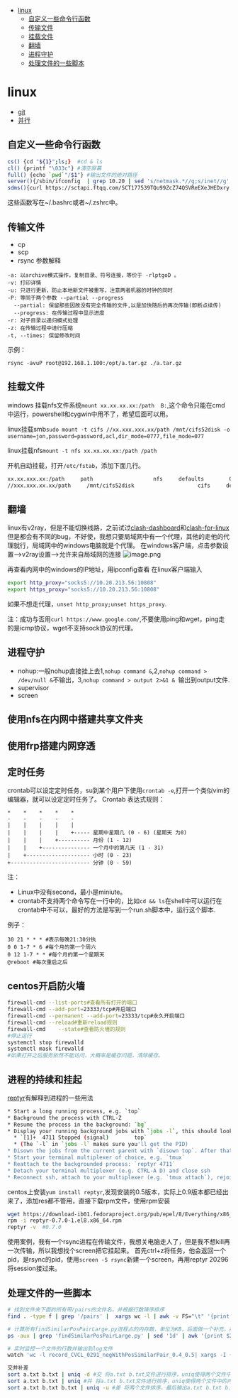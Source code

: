 <!--
 * @Description: 
 * @version: 
 * @Author: wenyuhao
 * @Date: 2023-02-11 15:11:59
 * @LastEditors: wenyuhao
 * @LastEditTime: 2023-03-06 13:35:04
-->
- [linux](#linux)
	- [自定义一些命令行函数](#自定义一些命令行函数)
	- [传输文件](#传输文件)
	- [挂载文件](#挂载文件)
	- [翻墙](#翻墙)
	- [进程守护](#进程守护)
	- [处理文件的一些脚本](#处理文件的一些脚本)

# linux

- [git](./git.md)
- [并行](./并行.md)


## 自定义一些命令行函数
```sh
cs() {cd "${1}";ls;}  #cd & ls
cl() {printf "\033c"} #清空屏幕
full() {echo `pwd`"/$1"} #输出文件的绝对路径
server(){/sbin/ifconfig  | grep 10.20 | sed 's/netmask.*//g;s/inet//g' | sed -e 's/[[:space:]]*$//' | sed -e 's/^[[:space:]]*//'} #查看服务器IP
sdms(){curl https://sctapi.ftqq.com/SCT177539TQu99ZcZ74QSVReEXeJHEDxry.send\?title\=GPUserver\&desp\=$1} #给收集客户端发送一个信息
```
这些函数写在~/.bashrc或者~/.zshrc中。

## 传输文件
- cp
- scp 
- rsync
参数解释
```
-a: 以archive模式操作，复制目录、符号连接，等价于 -rlptgoD 。
-v: 打印详情
-u: 只进行更新，防止本地新文件被重写，注意两者机器的时钟的同时
-P: 等同于两个参数 --partial --progress
  --partial: 保留那些因故没有完全传输的文件,以是加快随后的再次传输(即断点续传)
  --progress: 在传输过程中显示进度
-r: 对子目录以递归模式处理
-z: 在传输过程中进行压缩
-t, --times: 保留修改时间
```
示例：
```
rsync -avuP root@192.168.1.100:/opt/a.tar.gz ./a.tar.gz
```

## 挂载文件
windows 挂载nfs文件系统```mount xx.xx.xx.xx:/path  B:```,这个命令只能在cmd中运行，powershell和cygwin中用不了，希望后面可以用。

linux挂载smb```sudo mount -t cifs //xx.xxx.xxx.xx/path /mnt/cifs52disk -o username=jon,password=password,acl,dir_mode=0777,file_mode=077```

linux挂载nfs```mount -t nfs xx.xx.xx.xx:/path /path```

开机自动挂载，打开```/etc/fstab```，添加下面几行。
```sh
xx.xx.xxx.xx:/path     path                   nfs     defaults        0 0   #挂载nfs
//xxx.xxx.xx.xx/path     /mnt/cifs52disk                    cifs     defaults,username=xxxx,password="xxxxxx"        0 0 #挂载smb
```

## 翻墙
linux有v2ray，但是不能切换线路，之前试过[clash-dashboard](https://github.com/Dreamacro/clash-dashboard)和[clash-for-linux](https://github.com/wanhebin/clash-for-linux)但是都会有不同的bug，不好使，我想只要局域网中有一个代理，其他的走他的代理就行，局域网中的windows电脑就是个代理。
在windows客户端，点击参数设置-->v2ray设置-->允许来自局域网的连接
![image.png](https://upload-images.jianshu.io/upload_images/13330053-a7b8e5a2d7cb2f98.png?imageMogr2/auto-orient/strip%7CimageView2/2/w/1240)


再查看内网中的windows的IP地址，用ipconfig查看
在linux客户端输入
```sh
export http_proxy="socks5://10.20.213.56:10808"
export https_proxy="socks5://10.20.213.56:10808"
```
如果不想走代理，```unset http_proxy;unset https_proxy```.

注：成功与否用```curl https://www.google.com/```,不要使用ping和wget，ping走的是icmp协议，wget不支持sock协议的代理。

## 进程守护
- nohup:一般nohup直接挂上去1,```nohup command &```,2,```nohup command > /dev/null &```不输出，3,```nohup command > output 2>&1 & ```输出到output文件.
- supervisor
- screen

## 使用nfs在内网中搭建共享文件夹

## 使用frp搭建内网穿透

## 定时任务
crontab可以设定定时任务，su到某个用户下使用```crontab -e```,打开一个类似vim的编辑器，就可以设定定时任务了。
Crontab 表达式规则：
```
*    *    *    *    *
-    -    -    -    -
|    |    |    |    |
|    |    |    |    +----- 星期中星期几 (0 - 6) (星期天 为0)
|    |    |    +---------- 月份 (1 - 12)
|    |    +--------------- 一个月中的第几天 (1 - 31)
|    +-------------------- 小时 (0 - 23)
+------------------------- 分钟 (0 - 59)
```
注：
 - Linux中没有second，最小是miniute。
 - crontab不支持两个命令写在一行中的，比如```cd && ls```在shell中可以运行在crontab中不可以，最好的方法是写到一个run.sh脚本中，运行这个脚本.

例子：
```
30 21 * * * #表示每晚21:30分执
0 0 1-7 * 6 #每个月的第一个周六
0 12 1-7 * * #每个月的第一个星期天
@reboot #每次重启之后
```
## centos开启防火墙
```sh
firewall-cmd --list-ports#查看所有打开的端口
firewall-cmd --add-port=23333/tcp#开启端口
firewall-cmd --permanent --add-port=23333/tcp#永久开启端口
firewall-cmd --reload#重新reload规则
firewall-cmd    --state#查看防火墙的规则
#停止运行
systemctl stop firewalld
systemctl mask firewalld
#如果打开之后服务依然不能访问，大概率是缓存问题，清除缓存。
```

## 进程的持续和挂起
[reptyr](https://github.com/nelhage/reptyr)有解释到进程的一些用法
```sh
* Start a long running process, e.g. `top`
* Background the process with CTRL-Z
* Resume the process in the background: `bg`
* Display your running background jobs with `jobs -l`, this should look like this:
  * `[1]+  4711 Stopped (signal)        top`
  * (The `-l` in `jobs -l` makes sure you'll get the PID)
* Disown the jobs from the current parent with `disown top`. After that, `jobs` will not show the job any more, but `ps -a` will.
* Start your terminal multiplexer of choice, e.g. `tmux`
* Reattach to the backgrounded process: `reptyr 4711`
* Detach your terminal multiplexer (e.g. CTRL-A D) and close ssh
* Reconnect ssh, attach to your multiplexer (e.g. `tmux attach`), rejoice!
```
centos上安装```yum install reptyr```,发现安装的0.5版本，实际上0.9版本都已经出来了，添加res都不管用，直接下载rpm文件，使用rpm安装
```sh
wget https://download-ib01.fedoraproject.org/pub/epel/8/Everything/x86_64/Packages/r/reptyr-0.7.0-1.el8.x86_64.rpm
rpm -i reptyr-0.7.0-1.el8.x86_64.rpm
reptyr -v  #0.7.0
```
使用案例，我有一个rsync进程在传输文件，我想关电脑走人了，但是我不想kill再一次传输，所以我想找个screen把它挂起来。
首先ctrl+z将任务，他会返回一个pid，是rsync的pid，使用```screen -S rsync```新建一个screen，再用reptyr 20296将session接过来。


## 处理文件的一些脚本
```sh
# 找到文件夹下面的所有带/pairs的文件名，并根据行数降序排序
find . -type f | grep '/pairs' |  xargs wc -l | awk -v FS="\t" '{print $0}' | sort -n -r -k 1

# 计算所有findSimilarPosPairLarge.py进程占的内存数，单位为KB，后面做一个补充，把/proc/pid/status的所有信息都做一个输出
ps -aux | grep 'findSimilarPosPairLarge.py' | sed '1d' | awk '{print $2}' | xargs -I {} grep 'VmRSS' /proc/{}/status | awk '{sum+=$2;} END{print sum" kb";}'

# 实时监控一个文件的行数并输出到log文件
watch 'wc -l record_CVCL_0291_negWithPosSimilarPair_0.4_0.5| xargs -I {} echo "{}   $(date +%T)" >> log'

交并补差
sort a.txt b.txt | uniq -d #交 将a.txt b.txt文件进行排序，uniq使得两个文件中的内容为唯一的，使用-d输出两个文件中次数大于1的内容，即是得到交集
sort a.txt b.txt | uniq #并 将a.txt b.txt文件进行排序，uniq使得两个文件中的内容为唯一的，即可得到两个文件的并集
sort a.txt b.txt b.txt | uniq -u #差 将两个文件排序，最后输出a.txt b.txt b.txt文件中只出现过一次的内容，因为有两个b.txt所以只会输出只在a.txt出现过一次的内容，即是a.txt-b.txt差集

```


